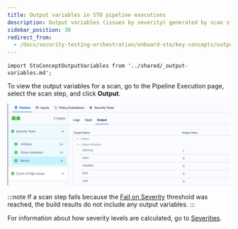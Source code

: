 ```yaml
---
title: Output variables in STO pipeline executions
description: Output variables (issues by severity) generated by scan steps
sidebar_position: 30
redirect_from:
  - /docs/security-testing-orchestration/onboard-sto/key-concepts/output-variables
---
```


```mdx-code-block
import StoConceptOutputVariables from '../shared/_output-variables.md';
```

<StoConceptOutputVariables />

To view the output variables for a scan, go to the Pipeline Execution page, select the scan step, and click **Output**. 

![output variables for a scan](../static/output-variables-in-ui.png)

:::note
If a scan step fails because the [Fail on Severity](./fail-pipelines-by-severity.md) threshold was reached, the build results do not include any output variables. 
:::

For information about how severity levels are calculated, go to [Severities](./severities.md).
